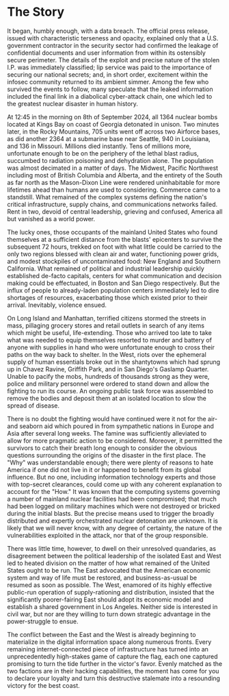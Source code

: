 # The Story

It began, humbly enough, with a data breach. The official press release, issued with characteristic terseness and opacity, explained only that a U.S. government contractor in the security sector had confirmed the leakage of confidential documents and user information from within its ostensibly secure perimeter. The details of the exploit and precise nature of the stolen I.P. was immediately classified; lip service was paid to the importance of securing our national secrets; and, in short order, excitement within the infosec community returned to its ambient simmer. Among the few who survived the events to follow, many speculate that the leaked information included the final link in a diabolical cyber-attack chain, one which led to the greatest nuclear disaster in human history.

At 12:45 in the morning on 8th of September 2024, all 1364 nuclear bombs located at Kings Bay on coast of Georgia detonated in unison. Two minutes later, in the Rocky Mountains, 705 units went off across two Airforce bases, as did another 2364 at a submarine base near Seattle, 940 in Louisiana, and 136 in Missouri. Millions died instantly. Tens of millions more, unfortunate enough to be on the periphery of the lethal blast radius, succumbed to radiation poisoning and dehydration alone. The population was almost decimated in a matter of days. The Midwest, Pacific Northwest including most of British Columbia and Alberta, and the entirety of the South as far north as the Mason-Dixon Line were rendered uninhabitable for more lifetimes ahead than humans are used to considering. Commerce came to a standstill. What remained of the complex systems defining the nation's critical infrastructure, supply chains, and communications networks failed. Rent in two, devoid of central leadership, grieving and confused, America all but vanished as a world power.

The lucky ones, those occupants of the mainland United States who found themselves at a sufficient distance from the blasts' epicenters to survive the subsequent 72 hours, trekked on foot with what little could be carried to the only two regions blessed with clean air and water, functioning power grids, and modest stockpiles of uncontaminated food: New England and Southern California. What remained of political and industrial leadership quickly established de-facto capitals, centers for what communication and decision making could be effectuated, in Boston and San Diego respectively. But the influx of people to already-laden population centers immediately led to dire shortages of resources, exacerbating those which existed prior to their arrival. Inevitably, violence ensued.

On Long Island and Manhattan, terrified citizens stormed the streets in mass, pillaging grocery stores and retail outlets in search of any items which might be useful, life-extending. Those who arrived too late to take what was needed to equip themselves resorted to murder and battery of anyone with supplies in hand who were unfortunate enough to cross their paths on the way back to shelter. In the West, riots over the ephemeral supply of human essentials broke out in the shantytowns which had sprung up in Chavez Ravine, Griffith Park, and in San Diego's Gaslamp Quarter. Unable to pacify the mobs, hundreds of thousands strong as they were, police and military personnel were ordered to stand down and allow the fighting to run its course. An ongoing public task force was assembled to remove the bodies and deposit them at an isolated location to slow the spread of disease.

There is no doubt the fighting would have continued were it not for the air- and seaborn aid which poured in from sympathetic nations in Europe and Asia after several long weeks. The famine was sufficiently alleviated to allow for more pragmatic action to be considered. Moreover, it permitted the survivors to catch their breath long enough to consider the obvious questions surrounding the origins of the disaster in the first place. The "Why" was understandable enough; there were plenty of reasons to hate America if one did not live in it or happened to benefit from its global influence. But no one, including information technology experts and those with top-secret clearances, could come up with any coherent explanation to account for the "How." It was known that the computing systems governing a number of mainland nuclear facilities had been compromised; that much had been logged on military machines which were not destroyed or bricked during the initial blasts. But the precise means used to trigger the broadly distributed and expertly orchestrated nuclear detonation are unknown. It is likely that we will never know, with any degree of certainty, the nature of the vulnerabilities exploited in the attack, nor that of the group responsible.

There was little time, however, to dwell on their unresolved quandaries, as disagreement between the political leadership of the isolated East and West led to heated division on the matter of how what remained of the United States ought to be run. The East advocated that the American economic system and way of life must be restored, and business-as-usual be resumed as soon as possible. The West, enamored of its highly effective public-run operation of supply-rationing and distribution, insisted that the significantly poorer-fairing East should adopt its economic model and establish a shared government in Los Angeles. Neither side is interested in civil war, but nor are they willing to turn down strategic advantage in the power-struggle to ensue.

The conflict between the East and the West is already beginning to materialize in the digital information space along numerous fronts. Every remaining internet-connected piece of infrastructure has turned into an unprecedentedly high-stakes game of capture the flag, each one captured promising to turn the tide further in the victor's favor. Evenly matched as the two factions are in their hacking capabilities, the moment has come for you to declare your loyalty and turn this destructive stalemate into a resounding victory for the best coast.
